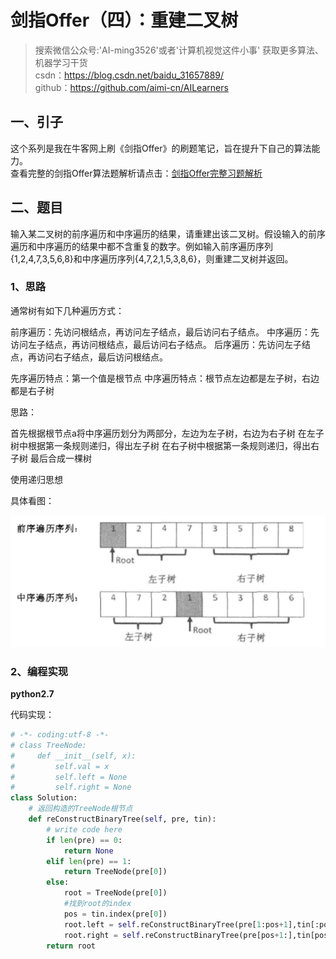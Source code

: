 # 剑指Offer（四）：重建二叉树

> 搜索微信公众号:'AI-ming3526'或者'计算机视觉这件小事' 获取更多算法、机器学习干货  
> csdn：https://blog.csdn.net/baidu_31657889/  
> github：https://github.com/aimi-cn/AILearners

## 一、引子

这个系列是我在牛客网上刷《剑指Offer》的刷题笔记，旨在提升下自己的算法能力。  
查看完整的剑指Offer算法题解析请点击：[剑指Offer完整习题解析](https://blog.csdn.net/baidu_31657889/article/category/9059648)

## 二、题目

输入某二叉树的前序遍历和中序遍历的结果，请重建出该二叉树。假设输入的前序遍历和中序遍历的结果中都不含重复的数字。例如输入前序遍历序列{1,2,4,7,3,5,6,8}和中序遍历序列{4,7,2,1,5,3,8,6}，则重建二叉树并返回。

### 1、思路

通常树有如下几种遍历方式：

前序遍历：先访问根结点，再访问左子结点，最后访问右子结点。
中序遍历：先访问左子结点，再访问根结点，最后访问右子结点。
后序遍历：先访问左子结点，再访问右子结点，最后访问根结点。

先序遍历特点：第一个值是根节点
中序遍历特点：根节点左边都是左子树，右边都是右子树

思路：

首先根据根节点a将中序遍历划分为两部分，左边为左子树，右边为右子树
在左子树中根据第一条规则递归，得出左子树
在右子树中根据第一条规则递归，得出右子树
最后合成一棵树

使用递归思想

具体看图：

![](../../../img/Algorithm/jianzhi_offer/jzoffer_01_03.png)


### 2、编程实现

**python2.7**

代码实现：

```python
# -*- coding:utf-8 -*-
# class TreeNode:
#     def __init__(self, x):
#         self.val = x
#         self.left = None
#         self.right = None
class Solution:
    # 返回构造的TreeNode根节点
    def reConstructBinaryTree(self, pre, tin):
        # write code here
        if len(pre) == 0:
            return None
        elif len(pre) == 1:
            return TreeNode(pre[0])
        else:
            root = TreeNode(pre[0])
            #找到root的index
            pos = tin.index(pre[0])
            root.left = self.reConstructBinaryTree(pre[1:pos+1],tin[:pos])
            root.right = self.reConstructBinaryTree(pre[pos+1:],tin[pos+1:])
        return root
```








